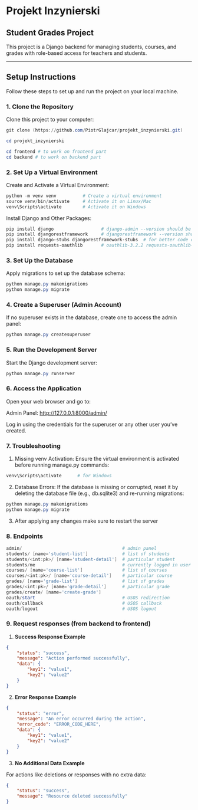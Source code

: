 # Projekt Inzynierski
## Student Grades Project

This project is a Django backend for managing students, courses, and grades with role-based access for teachers and students.

---

## **Setup Instructions**

Follow these steps to set up and run the project on your local machine.

### **1. Clone the Repository**
Clone this project to your computer:
```powershell
git clone (https://github.com/PiotrGlajcar/projekt_inzynierski.git)

cd projekt_inzynierski

cd frontend # to work on frontend part
cd backend # to work on backend part
```

### **2. Set Up a Virtual Environment**

Create and Activate a Virtual Environment:
```powershell
python -m venv venv          # Create a virtual environment
source venv/bin/activate     # Activate it on Linux/Mac
venv\Scripts\activate        # Activate it on Windows
```
Install Django and Other Packages:
```powershell
pip install django                  # django-admin --version should be 5.1.3
pip install djangorestframework     # djangorestframework --version should be 3.15.2
pip install django-stubs djangorestframework-stubs  # for better code control
pip install requests-oauthlib       # oauthlib-3.2.2 requests-oauthlib-2.0.0
```
### **3. Set Up the Database**

Apply migrations to set up the database schema:
```powershell
python manage.py makemigrations
python manage.py migrate
```
### **4. Create a Superuser (Admin Account)**

If no superuser exists in the database, create one to access the admin panel:
```powershell
python manage.py createsuperuser
```
### **5. Run the Development Server**

Start the Django development server:
```powershell
python manage.py runserver
```
### **6. Access the Application**

Open your web browser and go to:

Admin Panel: http://127.0.0.1:8000/admin/

Log in using the credentials for the superuser or any other user you’ve created.

### **7. Troubleshooting**

1. Missing venv Activation: Ensure the virtual environment is activated before running manage.py commands:
```powershell
venv\Scripts\activate      # for Windows
```
2. Database Errors: If the database is missing or corrupted, reset it by deleting the database file (e.g., db.sqlite3) and re-running migrations:
```powershell
python manage.py makemigrations
python manage.py migrate
```
3. After applying any changes make sure to restart the server

### **8. Endpoints**
```powershell
admin/                                      # admin panel   
students/ [name='student-list']             # list of students
students/<int:pk>/ [name='student-detail']  # particular student
students/me                                 # currently logged in user
courses/ [name='course-list']               # list of courses
courses/<int:pk>/ [name='course-detail']    # particular course
grades/ [name='grade-list']                 # list of grades
grades/<int:pk>/ [name='grade-detail']      # particular grade
grades/create/ [name='create-grade']        
oauth/start                                 # USOS redirection
oauth/callback                              # USOS callback
oauth/logout                                # USOS logout
```

### **9. Request responses (from backend to frontend)**

1. **Success Response Example**
```json
{
    "status": "success",
    "message": "Action performed successfully",
    "data": {
        "key1": "value1",
        "key2": "value2"
    }
}
```

2. **Error Response Example**
```json
{
    "status": "error",
    "message": "An error occurred during the action",
    "error_code": "ERROR_CODE_HERE",
    "data": {
        "key1": "value1",
        "key2": "value2"
    }
}
```

3. **No Additional Data Example**

For actions like deletions or responses with no extra data:
```json
{
    "status": "success",
    "message": "Resource deleted successfully"
}
```
